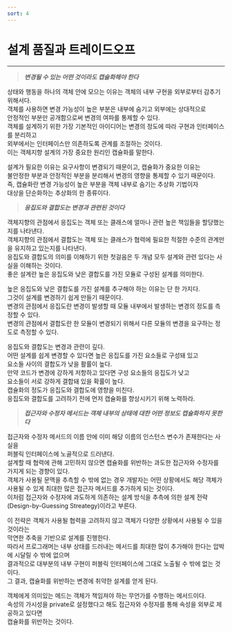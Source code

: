 ```yaml
---
sort: 4
---
```


# 설계 품질과 트레이드오프

---

> ***변경될 수 있는 어떤 것이라도 캡슐화해야 한다***

상태와 행동을 하나의 객체 안에 모으는 이유는 객체의 내부 구현을 외부로부터 감추기 위해서다.  
객체를 사용하면 변경 가능성이 높은 부분은 내부에 숨기고 외부에는 상대적으로  
안정적인 부분만 공개함으로써 변경의 여파를 통제할 수 있다.  
객체를 설계하기 위한 가장 기본적인 아이디어는 변경의 정도에 따라 구현과 인터페이스를 분리하고   
외부에서는 인터페이스만 의존하도록 관계를 조절하는 것이다.  
이는 객체지향 설계의 가장 중요한 원리인 캡슐화를 말한다.  

설계가 필요한 이유는 요구사항이 변경되기 때문이고, 캡슐화가 중요한 이유는  
불안정한 부분과 안정적인 부분을 분리해서 변경의 영향을 통제할 수 있기 때문이다.  
즉, 캡슐화란 변경 가능성이 높은 부분을 객체 내부로 숨기는 추상화 기법이자  
대상을 단순화하는 추상화의 한 종류이다.

> ***응집도와 결합도는 변경과 관련된 것이다***

객체지향의 관점에서 응집도는 객체 또는 클래스에 얼마나 관련 높은 책임들을 할당했는지를 나타낸다.  
객체지향의 관점에서 결합도는 객체 또는 클래스가 협력에 필요한 적절한 수준의 관계만을 유지하고 있는지를 나타낸다.  
응집도와 결합도의 의미를 이해하기 위한 첫걸음은 두 개념 모두 설계와 관련 있다는 사실을 이해하는 것이다.  
좋은 설계란 높은 응집도와 낮은 결합도를 가진 모듈로 구성된 설계를 의미한다.

높은 응집도와 낮은 결합도를 가진 설계를 추구해야 하는 이유는 단 한 가지다.  
그것이 설계를 변경하기 쉽게 만들기 때문이다.  
변경의 관점에서 응집도란 변경이 발생할 때 모듈 내부에서 발생하는 변경의 정도를 측정할 수 있다.  
변경의 관점에서 결합도란 한 모듈이 변경되기 위해서 다른 모듈의 변경을 요구하는 정도로 측정할 수 있다.  

응집도와 결합도는 변경과 관련이 깊다.  
어떤 설계를 쉽게 변경할 수 있다면 높은 응집도를 가진 요소들로 구성돼 있고  
요소들 사이의 결합도가 낮을 활률이 높다.  
만약 코드가 변경에 강하게 저항하고 있다면 구성 요소들의 응집도가 낮고  
요소들이 서로 강하게 결합돼 있을 확률이 높다.  
캡슐화의 정도가 응집도와 결합도에 영향을 미친다.  
응집도와 결합도를 고려하기 전에 먼저 캡슐화를 향상시키기 위해 노력하라.  

> ***접근자와 수정자 메서드는 객체 내부의 상태에 대한 어떤 정보도 캡슐화하지 못한다***

접근자와 수정자 메서드의 이름 안에 이미 해당 이름의 인스턴스 변수가 존재한다는 사실을  
퍼블릭 인터페이스에 노골적으로 드러낸다.  
설계할 때 협력에 관해 고민하지 않으면 캡슐화를 위반하는 과도한 접근자와 수정자를 가지게 되는 경향이 있다.  
객체가 사용될 문맥을 추측할 수 밖에 없는 경우 개발자는 어떤 상황에서도 해당 객체가  
사용될 수 있게 최대한 많은 접근자 메서드를 추가하게 되는 것이다.  
이처럼 접근자와 수정자에 과도하게 의존하는 설계 방식을 추측에 의한 설계 전략(Design-by-Guessing Streategy)이라고 부른다.  
  
이 전략은 객체가 사용될 협력을 고려하지 않고 객체가 다양한 상황에서 사용될 수 있을 것이라는  
막연한 추축을 기반으로 설계를 진행한다.  
따라서 프로그래머는 내부 상태를 드러내는 메서드를 최대한 많이 추가해야 한다는 압박에 시달릴 수 밖에 없으며  
결과적으로 대부분의 내부 구현이 퍼블릭 인터페이스에 그대로 노출될 수 밖에 없는 것이다.  
그 결과, 캡슐화를 위반하는 변경에 취약한 설계를 얻게 된다.  

객체에게 의미있는 메드는 객체가 책임져야 하는 무언가를 수행하는 메서드이다.  
속성의 가시성을 private로 설정했다고 해도 접근자와 수정자를 통해 속성을 외부로 제공하고 있다면   
캡슐화를 위반하는 것이다.
  

